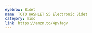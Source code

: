 ```yaml
---
eyebrow: Bidet
name: TOTO WASHLET S5 Electronic Bidet
category: misc
link: https://amzn.to/4pvfagv
---
```


